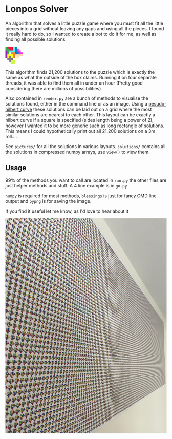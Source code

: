# Lonpos Solver

An algorithm that solves a little puzzle game where you must fit all the little pieces into a grid without
leaving any gaps and using all the pieces. I found it really hard to do, so I wanted to create a bot to do it for me,
as well as finding all possible solutions.

![my favourite solution](pictures/single.png)

This algorithm finds 21,200 solutions to the puzzle which is exactly the same as what the outside of the box claims.
Running it on four separate threads, it was able to find them all in under an hour
(Pretty good considering there are millions of possibilities)

Also contained in `render.py` are a bunch of methods to visualise the solutions found, either in the command line or as an image.
Using a [pesudo-hilbert curve](https://gist.github.com/vobenhen/c4455327589094c277e16641d6f4b7ab) these solutions can be laid
out on a grid where the most similar solutions are nearest to each other. This layout can be exactly a hilbert curve if a square is specified (sides length being a power of 2),
however I wanted it to be more generic such as long rectangle of solutions. This means I could hypothetically print out all 21,200 solutions on a 3m roll.... 

See `pictures/` for all the solutions in various layouts. `solutions/` contains all the solutions in compressed numpy arrays, use `view()` to view them.

## Usage
99% of the methods you want to call are located in `run.py` the other files are just helper methods and stuff. A 4 line example is in `go.py`

`numpy` is required for most methods, `blessings` is just for fancy CMD line output and `pypng` is for saving the image.

If you find it useful let me know, as I'd love to hear about it

![all solutions printed](pictures/printed.jpg)
